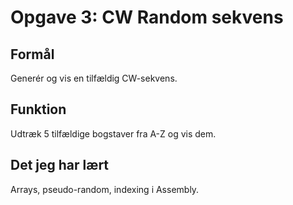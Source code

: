 # Opgave 3: CW Random sekvens

## Formål
Generér og vis en tilfældig CW-sekvens.

## Funktion
Udtræk 5 tilfældige bogstaver fra A-Z og vis dem.

## Det jeg har lært
Arrays, pseudo-random, indexing i Assembly.
